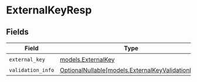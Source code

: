 # ExternalKeyResp


## Fields

| Field                                                                                        | Type                                                                                         | Required                                                                                     | Description                                                                                  |
| -------------------------------------------------------------------------------------------- | -------------------------------------------------------------------------------------------- | -------------------------------------------------------------------------------------------- | -------------------------------------------------------------------------------------------- |
| `external_key`                                                                               | [models.ExternalKey](../models/externalkey.md)                                               | :heavy_check_mark:                                                                           | N/A                                                                                          |
| `validation_info`                                                                            | [OptionalNullable[models.ExternalKeyValidationInfo]](../models/externalkeyvalidationinfo.md) | :heavy_minus_sign:                                                                           | N/A                                                                                          |